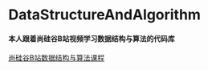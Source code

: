 # DataStructureAndAlgorithm

#### 本人跟着尚硅谷B站视频学习数据结构与算法的代码库
[尚硅谷B站数据结构与算法课程](https://www.bilibili.com/video/BV1E4411H73v?p=1&vd_source=28fd978a817d53c6328efee198487c55)

